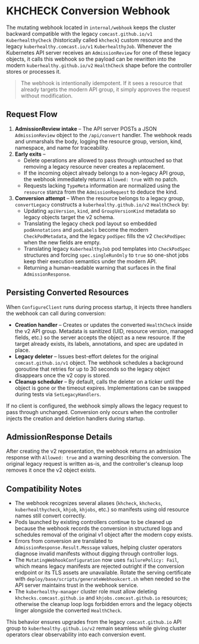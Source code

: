 # KHCHECK Conversion Webhook

The mutating webhook located in `internal/webhook` keeps the cluster backward
compatible with the legacy `comcast.github.io/v1` `KuberhealthyCheck` (historically
called `khcheck`) custom resource and the legacy `kuberhealthy.comcast.io/v1`
`KuberhealthyJob`. Whenever the Kubernetes API server receives an
`AdmissionReview` for one of these legacy objects, it calls this webhook so the
payload can be rewritten into the modern `kuberhealthy.github.io/v2`
`HealthCheck` shape before the controller stores or processes it.

> The webhook is intentionally idempotent. If it sees a resource that already
> targets the modern API group, it simply approves the request without
> modification.

## Request Flow

1. **AdmissionReview intake** – The API server POSTs a JSON `AdmissionReview`
   object to the `/api/convert` handler. The webhook reads and unmarshals the
   body, logging the resource group, version, kind, namespace, and name for
   traceability.
2. **Early exits** –
   - Delete operations are allowed to pass through untouched so that removing a
     legacy resource never creates a replacement.
   - If the incoming object already belongs to a non-legacy API group, the
     webhook immediately returns `Allowed: true` with no patch.
   - Requests lacking `TypeMeta` information are normalized using the
     `resource` stanza from the `AdmissionRequest` to deduce the kind.
3. **Conversion attempt** – When the resource belongs to a legacy group,
   `convertLegacy` constructs a `kuberhealthy.github.io/v2` `HealthCheck` by:
   - Updating `apiVersion`, `kind`, and `GroupVersionKind` metadata so legacy
     objects target the v2 schema.
   - Translating the legacy check pod layout so embedded `podAnnotations` and
     `podLabels` become the modern `CheckPodMetadata`, and the legacy `podSpec`
     fills the v2 `CheckPodSpec` when the new fields are empty.
   - Translating legacy `KuberhealthyJob` pod templates into `CheckPodSpec`
     structures and forcing `spec.singleRunOnly` to `true` so one-shot jobs keep
     their execution semantics under the modern API.
   - Returning a human-readable warning that surfaces in the final
     `AdmissionResponse`.

## Persisting Converted Resources

When `ConfigureClient` runs during process startup, it injects three handlers
the webhook can call during conversion:

- **Creation handler** – Creates or updates the converted `HealthCheck` inside
  the v2 API group. Metadata is sanitized (UID, resource version, managed
  fields, etc.) so the server accepts the object as a new resource. If the
  target already exists, its labels, annotations, and spec are updated in place.
- **Legacy deleter** – Issues best-effort deletes for the original
  `comcast.github.io/v1` object. The webhook schedules a background goroutine
  that retries for up to 30 seconds so the legacy object disappears once the v2
  copy is stored.
- **Cleanup scheduler** – By default, calls the deleter on a ticker until the
  object is gone or the timeout expires. Implementations can be swapped during
  tests via `SetLegacyHandlers`.

If no client is configured, the webhook simply allows the legacy request to
pass through unchanged. Conversion only occurs when the controller injects the
creation and deletion handlers during startup.

## AdmissionResponse Details

After creating the v2 representation, the webhook returns an admission response
with `Allowed: true` and a warning describing the conversion. The original
legacy request is written as-is, and the controller's cleanup loop removes it
once the v2 object exists.

## Compatibility Notes

- The webhook recognizes several aliases (`khcheck`, `khchecks`,
  `kuberhealthycheck`, `khjob`, `khjobs`, etc.) so manifests using old resource
  names still convert correctly.
- Pods launched by existing controllers continue to be cleaned up because the
  webhook records the conversion in structured logs and schedules removal of the
  original v1 object after the modern copy exists.
- Errors from conversion are translated to `AdmissionResponse.Result.Message`
  values, helping cluster operators diagnose invalid manifests without digging
  through controller logs.
- The `MutatingWebhookConfiguration` now uses `failurePolicy: Fail`, which means
  legacy manifests are rejected outright if the conversion endpoint or its TLS
  assets are unavailable. Rotate the serving certificate with
  `deploy/base/scripts/generateWebhookcert.sh` when needed so the API server
  maintains trust in the webhook service.
- The `kuberhealthy-manager` cluster role must allow deleting
  `khchecks.comcast.github.io` and `khjobs.comcast.github.io` resources;
  otherwise the cleanup loop logs forbidden errors and the legacy objects linger
  alongside the converted `HealthCheck`.

This behavior ensures upgrades from the legacy `comcast.github.io` API group to
`kuberhealthy.github.io/v2` remain seamless while giving cluster operators
clear observability into each conversion event.
